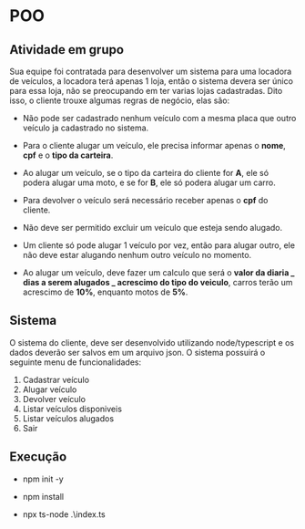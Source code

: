 # POO

## Atividade em grupo

Sua equipe foi contratada para desenvolver um sistema para uma locadora de veículos, a locadora terá apenas 1 loja, então o sistema devera ser único para essa loja, não se preocupando em ter varias lojas cadastradas. Dito isso, o cliente trouxe algumas regras de negócio, elas são:

- Não pode ser cadastrado nenhum veículo com a mesma placa que outro veículo ja cadastrado no sistema.
- Para o cliente alugar um veículo, ele precisa informar apenas o **nome**, **cpf** e o **tipo da carteira**.
- Ao alugar um veículo, se o tipo da carteira do cliente for **A**, ele só podera alugar uma moto, e se for **B**, ele só podera alugar um carro.
- Para devolver o veículo será necessário receber apenas o **cpf** do cliente.
- Não deve ser permitido excluir um veículo que esteja sendo alugado.

- Um cliente só pode alugar 1 veículo por vez, então para alugar outro, ele não deve estar alugando nenhum outro veículo no momento.

- Ao alugar um veículo, deve fazer um calculo que será o **valor da diaria _ dias a serem alugados _ acrescimo do tipo do veiculo**, carros terão um acrescimo de **10%**, enquanto motos de **5%**.

## Sistema

O sistema do cliente, deve ser desenvolvido utilizando node/typescript e os dados deverão ser salvos em um arquivo json. O sistema possuirá o seguinte menu de funcionalidades:

1. Cadastrar veículo
2. Alugar veículo
3. Devolver veículo
4. Listar veículos disponiveis
5. Listar veículos alugados
6. Sair

## Execução

- npm init -y

- npm install

- npx ts-node .\index.ts